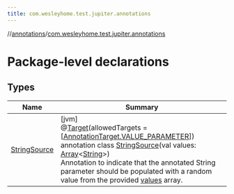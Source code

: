 ```yaml
---
title: com.wesleyhome.test.jupiter.annotations
---
```

//[annotations](../../index.html)/[com.wesleyhome.test.jupiter.annotations](index.html)



# Package-level declarations



## Types


| Name | Summary |
|---|---|
| [StringSource](-string-source/index.html) | [jvm]<br>@[Target](https://kotlinlang.org/api/latest/jvm/stdlib/kotlin.annotation/-target/index.html)(allowedTargets = [[AnnotationTarget.VALUE_PARAMETER](https://kotlinlang.org/api/latest/jvm/stdlib/kotlin.annotation/-annotation-target/-v-a-l-u-e_-p-a-r-a-m-e-t-e-r/index.html)])<br>annotation class [StringSource](-string-source/index.html)(val values: [Array](https://kotlinlang.org/api/latest/jvm/stdlib/kotlin/-array/index.html)&lt;[String](https://kotlinlang.org/api/latest/jvm/stdlib/kotlin/-string/index.html)&gt;)<br>Annotation to indicate that the annotated String parameter should be populated with a random value from the provided [values](-string-source/values.html) array. |

